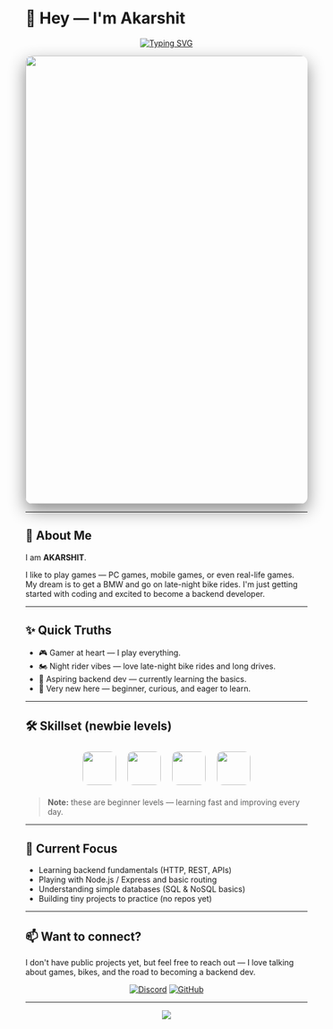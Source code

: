 # 👋 Hey — I'm **Akarshit**

<div align="center">

[![Typing SVG](https://readme-typing-svg.herokuapp.com?font=Fira%20Code\&weight=700\&size=32\&pause=700\&color=FF6B6B\&center=true\&vCenter=true\&width=900\&lines=Aspiring+Backend+Developer;Gamer+%26+Night+Rider;Just+Starting+%E2%80%A2+Very+Curious)](https://git.io/typing-svg)

</div>

<div align="center">

<!-- different cool GIF -->

<img src="https://media.giphy.com/media/26ufdipQqU2lhNA4g/giphy.gif" width="800" style="border-radius:12px;box-shadow:0 12px 30px rgba(0,0,0,0.45)"/>

</div>

---

## 🚀 About Me

I am **AKARSHIT**.

I like to play games — PC games, mobile games, or even real-life games. My dream is to get a BMW and go on late-night bike rides. I'm just getting started with coding and excited to become a backend developer.

---

## ✨ Quick Truths

* 🎮 Gamer at heart — I play everything.
* 🏍️ Night rider vibes — love late-night bike rides and long drives.
* 🔧 Aspiring backend dev — currently learning the basics.
* 🌱 Very new here — beginner, curious, and eager to learn.

---

## 🛠️ Skillset (newbie levels)

<div align="center">

<img src="https://img.shields.io/badge/Backend-20%25-0088CC?style=for-the-badge" height="60" style="margin:8px;border-radius:10px;"/>
<img src="https://img.shields.io/badge/Databases-12%25-DB7B2B?style=for-the-badge" height="60" style="margin:8px;border-radius:10px;"/>
<img src="https://img.shields.io/badge/Node.js-18%25-339933?style=for-the-badge" height="60" style="margin:8px;border-radius:10px;"/>
<img src="https://img.shields.io/badge/Git-10%25-F05032?style=for-the-badge" height="60" style="margin:8px;border-radius:10px;"/>

</div>

> **Note:** these are beginner levels — learning fast and improving every day.

---

## 🎯 Current Focus

* Learning backend fundamentals (HTTP, REST, APIs)
* Playing with Node.js / Express and basic routing
* Understanding simple databases (SQL & NoSQL basics)
* Building tiny projects to practice (no repos yet)

---

## 📫 Want to connect?

I don't have public projects yet, but feel free to reach out — I love talking about games, bikes, and the road to becoming a backend dev.

<div align="center">

[![Discord](https://img.shields.io/badge/Discord-5865F2?style=for-the-badge\&logo=discord\&logoColor=white)](#)
[![GitHub](https://img.shields.io/badge/GitHub-181717?style=for-the-badge\&logo=github\&logoColor=white)](#)

</div>

---

<div align="center">
  <img src="https://capsule-render.vercel.app/api?type=waving&color=gradient&height=120&section=footer"/>
</div>
